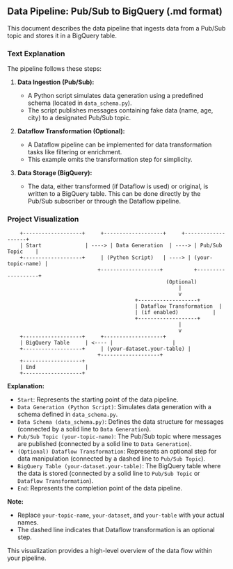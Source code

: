 ## Data Pipeline: Pub/Sub to BigQuery (.md format)

This document describes the data pipeline that ingests data from a Pub/Sub topic and stores it in a BigQuery table. 

### Text Explanation

The pipeline follows these steps:

1. **Data Ingestion (Pub/Sub):**
   - A Python script simulates data generation using a predefined schema (located in `data_schema.py`).
   - The script publishes messages containing fake data (name, age, city) to a designated Pub/Sub topic.

2. **Dataflow Transformation (Optional):**
   - A Dataflow pipeline can be implemented for data transformation tasks like filtering or enrichment.
   - This example omits the transformation step for simplicity.

3. **Data Storage (BigQuery):**
   - The data, either transformed (if Dataflow is used) or original, is written to a BigQuery table. This can be done directly by the Pub/Sub subscriber or through the Dataflow pipeline.

### Project Visualization

```
    +-------------------+     +-------------------+     +-------------------+
    | Start              | ----> | Data Generation  | ----> | Pub/Sub Topic    |
    +-------------------+     | (Python Script)   | ----> | (your-topic-name) |
                             +-------------------+          +-------------------+
                                                   (Optional)
                                                       |
                                                       v
                                         +-------------------+
                                         | Dataflow Transformation  |
                                         | (if enabled)           |
                                         +-------------------+
                                                       |
                                                       v
    +-------------------+     +-------------------+
    | BigQuery Table     | <---- |                   |
    +-------------------+     | (your-dataset.your-table) |
                             +-------------------+
    +-------------------+     
    | End                |
    +-------------------+
```

**Explanation:**

* `Start`: Represents the starting point of the data pipeline.
* `Data Generation (Python Script)`: Simulates data generation with a schema defined in `data_schema.py`.
* `Data Schema (data_schema.py)`: Defines the data structure for messages (connected by a solid line to `Data Generation`).
* `Pub/Sub Topic (your-topic-name)`: The Pub/Sub topic where messages are published (connected by a solid line to `Data Generation`).
* `(Optional) Dataflow Transformation`: Represents an optional step for data manipulation (connected by a dashed line to `Pub/Sub Topic`).
* `BigQuery Table (your-dataset.your-table)`: The BigQuery table where the data is stored (connected by a solid line to `Pub/Sub Topic` or `Dataflow Transformation`).
* `End`: Represents the completion point of the data pipeline.

**Note:**

* Replace `your-topic-name`, `your-dataset`, and `your-table` with your actual names.
* The dashed line indicates that Dataflow transformation is an optional step.

This visualization provides a high-level overview of the data flow within your pipeline. 
